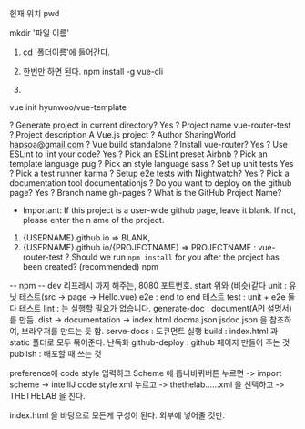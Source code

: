 현재 위치
pwd

mkdir '파일 이름'
1. cd '폴더이름'에 들어간다.
2. 한번만 하면 된다.
npm install -g vue-cli

3. 
vue init hyunwoo/vue-template


? Generate project in current directory? Yes
? Project name vue-router-test
? Project description A Vue.js project
? Author SharingWorld <hapsoa@gmail.com>
? Vue build standalone
? Install vue-router? Yes
? Use ESLint to lint your code? Yes
? Pick an ESLint preset Airbnb
? Pick an template language pug
? Pick an style language sass
? Set up unit tests Yes
? Pick a test runner karma
? Setup e2e tests with Nightwatch? Yes
? Pick a documentation tool documentationjs
? Do you want to deploy on the github page? Yes
? Branch name gh-pages
? What is the GitHub Project Name? 
* Important: If this project is a user-wide github page, leave it blank. If not, please enter the n
ame of the project.
1) {USERNAME}.github.io => BLANK,
2) {USERNAME}.github.io/{PROJECTNAME} => PROJECTNAME 
 :  vue-router-test
? Should we run `npm install` for you after the project has been created? (recommended) npm


-- npm --
dev 리프레시 까지 해주는, 8080 포트번호.
start 위와 (비슷)같다
unit : 유닛 테스트(src -> page -> Hello.vue)
e2e : end to end 테스트
test : unit + e2e 둘다 테스트
lint :  는 실행할 필요가 없습니다.
generate-doc : document(API 설명서)를 만듬. dist -> documentation -> index.html
    docma.json jsdoc.json 을 참조하여, 브라우저를 만드는 듯 함.
serve-docs : 도큐먼트 실행
build :  index.html 과 static 폴더로 모두 묶어준다. 난독화
github-deploy : github 페이지 만들어 주는 것
publish : 배포할 때 쓰는 것


preference에 code style 입력하고 Scheme 에 톱니바퀴버튼 누르면
-> import scheme -> intelliJ code style xml 누르고 
-> thethelab......xml 을 선택하고 -> THETHELAB 을 친다.


index.html 을 바탕으로 모든게 구성이 된다. 외부에 넣어줄 것만.
